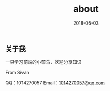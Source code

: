 ﻿---
title: about
date: 2018-05-03
comments: false
---

## 关于我


一只学习前端的小菜鸟，欢迎分享知识

From Sivan

QQ：1014270057
Email：1014270057@qq.com